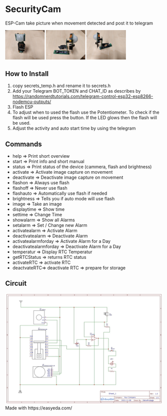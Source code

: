 # SecurityCam
ESP-Cam take picture when movement detected and post it to telegram

<img src="https://raw.githubusercontent.com/SiggiSigmann/SecurityCam/main/img/3.jpg" alt="3" title="3"  width="25%"/>
<img src="https://raw.githubusercontent.com/SiggiSigmann/SecurityCam/main/img/1.jpg" alt="1" title="1"  width="25%"/>
<img src="https://raw.githubusercontent.com/SiggiSigmann/SecurityCam/main/img/2.jpg" alt="2" title="2"  width="25%"/>

## How to Install
1. copy secrets_temp.h and rename it to secrets.h
2. Add your Telegram BOT_TOKEN and CHAT_ID as describes by https://randomnerdtutorials.com/telegram-control-esp32-esp8266-nodemcu-outputs/
3. Flash ESP
4. To adjust when to used the flash use the Potentiometer. To check if the flash will be used press the button. If the LED glows then the flash will be used.
5. Adjust the activity and auto start time by using the telegram 


## Commands
* help => Print short overview
* start => Print info and short manual
* status => Print status of the device (cammera, flash and brightness)
* activate => Activate image capture on movement
* deactivate => Deactivate image capture on movement
* flashon => Always use flash
* flashoff => Never use flash
* flashauto => Automatically use flash if needed
* brightness => Tells you if auto mode will use flash
* image => Take an image
* displaytime => Show time
* settime =>  Change Time
* showalarm => Show all Alarms
* setalarm => Set / Change new Alarm
* activatealarm => Activate Alarm
* deactivatealarm => Deactivate Alarm
* activatealarmforday => Activate Alarm for a Day
* deactivatealarmforday => Deactivate Alarm for a Day
* temperatur => Display RTC Temperatur
* getRTCStatus => returns RTC status
* activateRTC => activate RTC
* deactvateRTC=> deactivate RTC => prepare for storage
## Circuit
<img src="https://raw.githubusercontent.com/SiggiSigmann/SecurityCam/main/img/circuit.jpg" alt="Circuit" title="Circuit" />
Made with https://easyeda.com/